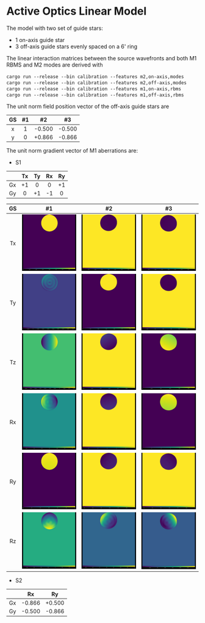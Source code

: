 # Active Optics Linear Model

The model with two set of guide stars:
 * 1 on-axis guide star
 * 3 off-axis guide stars evenly spaced on a 6' ring 

The linear interaction matrices between the source wavefronts and both M1 RBMS and M2 modes
are derived with
```
cargo run --release --bin calibration --features m2,on-axis,modes
cargo run --release --bin calibration --features m2,off-axis,modes
cargo run --release --bin calibration --features m1,on-axis,rbms
cargo run --release --bin calibration --features m1,off-axis,rbms
```

The unit norm field position vector of the off-axis guide stars are

| GS | #1 | #2 | #3 |
|:--:|:--:|:--:|:--:|
| x | 1 | -0.500 | -0.500 |
| y | 0 | +0.866 | -0.866|

The unit norm gradient vector of M1 aberrations are:

 * S1 

|   | Tx | Ty | Rx | Ry |
|:---:|:---:|:---:|:---:|:---:|
| Gx | +1 | 0 | 0 | +1 |
| Gy | 0 | +1 | -1 | 0 |

| GS | #1 | #2 | #3 |
|:--:|:--:|:--:|:--:|
| Tx | ![](m1_to_agws_col0src0_.png) | ![](m1_to_agws_col0src1_.png) | ![](m1_to_agws_col0src2_.png) |
| Ty | ![](m1_to_agws_col1src0_.png) | ![](m1_to_agws_col1src1_.png) | ![](m1_to_agws_col1src2_.png) |
| Tz | ![](m1_to_agws_col2src0_.png) | ![](m1_to_agws_col2src1_.png) | ![](m1_to_agws_col2src2_.png) |
| Rx | ![](m1_to_agws_col3src0_.png) | ![](m1_to_agws_col3src1_.png) | ![](m1_to_agws_col3src2_.png) |
| Ry | ![](m1_to_agws_col4src0_.png) | ![](m1_to_agws_col4src1_.png) | ![](m1_to_agws_col4src2_.png) |
| Rz | ![](m1_to_agws_col5src0_.png) | ![](m1_to_agws_col5src1_.png) | ![](m1_to_agws_col5src2_.png) |

 * S2 

|   | Rx | Ry |
|:---:|:---:|:---:|
| Gx | -0.866 | +0.500 |
| Gy | -0.500 | -0.866 |